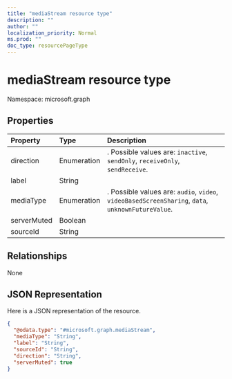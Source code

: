 ```yaml
---
title: "mediaStream resource type"
description: ""
author: ""
localization_priority: Normal
ms.prod: ""
doc_type: resourcePageType
---
```


# mediaStream resource type


Namespace: microsoft.graph



## Properties
|Property|Type|Description|
|:---|:---|:---|
|direction|Enumeration|. Possible values are: `inactive`, `sendOnly`, `receiveOnly`, `sendReceive`.|
|label|String||
|mediaType|Enumeration|. Possible values are: `audio`, `video`, `videoBasedScreenSharing`, `data`, `unknownFutureValue`.|
|serverMuted|Boolean||
|sourceId|String||

## Relationships
None

## JSON Representation
Here is a JSON representation of the resource.
<!-- {
  "blockType": "resource",
  "@odata.type": "microsoft.graph.mediaStream"
}
-->
``` json
{
  "@odata.type": "#microsoft.graph.mediaStream",
  "mediaType": "String",
  "label": "String",
  "sourceId": "String",
  "direction": "String",
  "serverMuted": true
}
```

